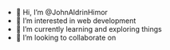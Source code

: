 - 👋 Hi, I’m @JohnAldrinHimor
- 👀 I’m interested in web development
- 🌱 I’m currently learning and exploring things
- 💞️ I’m looking to collaborate on 


<!---
JohnAldrinHimor/JohnAldrinHimor is a ✨ special ✨ repository because its `README.md` (this file) appears on your GitHub profile.
You can click the Preview link to take a look at your changes.
--->
